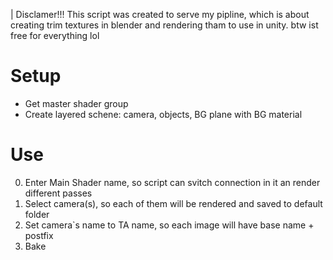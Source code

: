 | Disclamer!!! This script was created to serve my pipline, which is about creating trim textures in blender and rendering tham to use in unity. btw ist free for everything lol

# Setup
* Get master shader group
* Create layered schene: camera, objects, BG plane with BG material

# Use
0. Enter Main Shader name, so script can svitch connection in it an render different passes
1. Select camera(s), so each of them will be rendered and saved to default folder
2. Set camera`s name to TA name, so each image will have base name + postfix
3. Bake